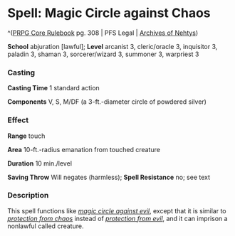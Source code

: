 # Spell: Magic Circle against Chaos

^([PRPG Core Rulebook][ss-magic-circle-against-chaos] pg. 308 | PFS Legal | [Archives of Nehtys][sn-magic-circle-against-chaos])

**School** abjuration [lawful]; **Level** arcanist 3, cleric/oracle 3, inquisitor 3, paladin 3, shaman 3, sorcerer/wizard 3, summoner 3, warpriest 3

### Casting

**Casting Time** 1 standard action  

**Components** V, S, M/DF (a 3-ft.-diameter circle of powdered silver)

### Effect

**Range** touch  

**Area** 10-ft.-radius emanation from touched creature  

**Duration** 10 min./level  

**Saving Throw** Will negates (harmless); **Spell Resistance** no; see text

### Description

This spell functions like _[magic circle against evil]_, except that it is similar to _[protection from chaos]_ instead of _[protection from evil]_, and it can imprison a nonlawful called creature.

[ss-magic-circle-against-chaos]: http://paizo.com/pathfinderRPG/v57
[sn-magic-circle-against-chaos]: http://www.archivesofnethys.com/SpellDisplay.aspx?ItemName=Magic%20Circle%20against%20Chaos
[protection from chaos]: http://www.archivesofnethys.com/SpellDisplay.aspx?ItemName=protection%20from%20chaos
[protection from evil]: http://www.archivesofnethys.com/SpellDisplay.aspx?ItemName=protection%20from%20evil
[magic circle against evil]: http://www.archivesofnethys.com/SpellDisplay.aspx?ItemName=magic%20circle%20against%20evil